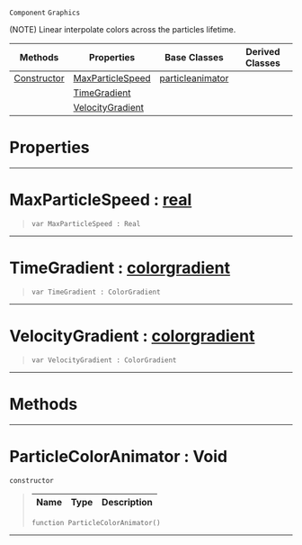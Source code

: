 `Component` `Graphics`



(NOTE) Linear interpolate colors across the particles lifetime.

|Methods|Properties|Base Classes|Derived Classes|
|---|---|---|---|
|[ Constructor](https://github.com/zeroengineteam/ZeroDocs/blob/master/code_reference/class_reference/particlecoloranimator.markdown#particlecoloranimator-vo)|[ MaxParticleSpeed](https://github.com/zeroengineteam/ZeroDocs/blob/master/code_reference/class_reference/particlecoloranimator.markdown#maxparticlespeed-zero-en)|[particleanimator](https://github.com/zeroengineteam/ZeroDocs/blob/master/code_reference/class_reference/particleanimator.markdown)| |
| |[ TimeGradient](https://github.com/zeroengineteam/ZeroDocs/blob/master/code_reference/class_reference/particlecoloranimator.markdown#timegradient-zero-engine)| | |
| |[ VelocityGradient](https://github.com/zeroengineteam/ZeroDocs/blob/master/code_reference/class_reference/particlecoloranimator.markdown#velocitygradient-zero-en)| | |


 #  Properties


---  
 #  MaxParticleSpeed : [real](https://github.com/zeroengineteam/ZeroDocs/blob/master/code_reference/nada_base_types/real.markdown)

> 
> ``` lang=cpp, name=Nada
> var MaxParticleSpeed : Real


---  
 #  TimeGradient : [colorgradient](https://github.com/zeroengineteam/ZeroDocs/blob/master/code_reference/class_reference/colorgradient.markdown)

> 
> ``` lang=cpp, name=Nada
> var TimeGradient : ColorGradient


---  
 #  VelocityGradient : [colorgradient](https://github.com/zeroengineteam/ZeroDocs/blob/master/code_reference/class_reference/colorgradient.markdown)

> 
> ``` lang=cpp, name=Nada
> var VelocityGradient : ColorGradient


---  
 #  Methods


---  
 #  ParticleColorAnimator : Void

 `constructor`

> 
> |Name|Type|Description|
> |---|---|---|
> ``` lang=cpp, name=Nada
> function ParticleColorAnimator()
> ``` 


---  
 

 